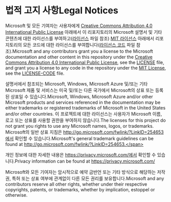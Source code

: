 # <a name="legal-notices"></a><span data-ttu-id="be616-101">법적 고지 사항</span><span class="sxs-lookup"><span data-stu-id="be616-101">Legal Notices</span></span>
<span data-ttu-id="be616-102">Microsoft 및 모든 기여자는 사용자에게 [Creative Commons Attribution 4.0 International Public License](https://creativecommons.org/licenses/by/4.0/legalcode) 아래에서 이 리포지토리의 Microsoft 설명서 및 기타 콘텐츠에 대한 라이선스를 부여하고([라이선스](LICENSE) 파일 참조) [MIT 라이선스](https://opensource.org/licenses/MIT) 아래에서 리포지토리의 모든 코드에 대한 라이선스를 부여합니다([라이선스 코드](LICENSE-CODE) 파일 참조).</span><span class="sxs-lookup"><span data-stu-id="be616-102">Microsoft and any contributors grant you a license to the Microsoft documentation and other content in this repository under the [Creative Commons Attribution 4.0 International Public License](https://creativecommons.org/licenses/by/4.0/legalcode), see the [LICENSE](LICENSE) file, and grant you a license to any code in the repository under the [MIT License](https://opensource.org/licenses/MIT), see the [LICENSE-CODE](LICENSE-CODE) file.</span></span>

<span data-ttu-id="be616-103">설명서에서 참조되는 Microsoft, Windows, Microsoft Azure 및/또는 기타 Microsoft 제품 및 서비스는 미국 및/또는 다른 국가에서 Microsoft의 상표 또는 등록된 상표일 수 있습니다.</span><span class="sxs-lookup"><span data-stu-id="be616-103">Microsoft, Windows, Microsoft Azure and/or other Microsoft products and services referenced in the documentation may be either trademarks or registered trademarks of Microsoft in the United States and/or other countries.</span></span>
<span data-ttu-id="be616-104">이 프로젝트에 대한 라이선스는 사용자가 Microsoft 이름, 로고 또는 상표를 사용할 권한을 부여하지 않습니다.</span><span class="sxs-lookup"><span data-stu-id="be616-104">The licenses for this project do not grant you rights to use any Microsoft names, logos, or trademarks.</span></span>
<span data-ttu-id="be616-105">Microsoft의 일반 상표 지침은 http://go.microsoft.com/fwlink/?LinkID=254653에서 확인할 수 있습니다.</span><span class="sxs-lookup"><span data-stu-id="be616-105">Microsoft's general trademark guidelines can be found at http://go.microsoft.com/fwlink/?LinkID=254653.</span></span>

<span data-ttu-id="be616-106">개인 정보에 대한 자세한 내용은 https://privacy.microsoft.com/에서 확인할 수 있습니다.</span><span class="sxs-lookup"><span data-stu-id="be616-106">Privacy information can be found at https://privacy.microsoft.com/</span></span>

<span data-ttu-id="be616-107">Microsoft와 모든 기여자는 암시적으로 예약 금반언 또는 기타 방식으로 해당하는 저작권, 특허 또는 상표 여부에 관계없이 다른 모든 권리를 보유합니다.</span><span class="sxs-lookup"><span data-stu-id="be616-107">Microsoft and any contributors reserve all other rights, whether under their respective copyrights, patents, or trademarks, whether by implication, estoppel or otherwise.</span></span>
